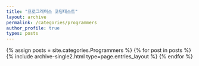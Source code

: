 ```yaml
---
title: "프로그래머스 코딩테스트"
layout: archive
permalink: /categories/programmers
author_profile: true
types: posts
---
```



{% assign posts = site.categories.Programmers %}
{% for post in posts %}
 {% include archive-single2.html type=page.entries_layout %} 
{% endfor %}